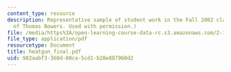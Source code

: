 ```yaml
---
content_type: resource
description: Representative sample of student work in the Fall 2002 class. (Courtesy
  of Thomas Bowers. Used with permission.)
file: /media/https%3A/open-learning-course-data-rc.s3.amazonaws.com/2-141-modeling-and-simulation-of-dynamic-systems-fall-2006/982aabf3360d00ca5cd1b28e887960d2_heatgun_final.pdf
file_type: application/pdf
resourcetype: Document
title: heatgun_final.pdf
uid: 982aabf3-360d-00ca-5cd1-b28e887960d2
---
```

